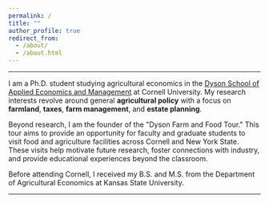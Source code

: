 ```yaml
---
permalink: /
title: ""
author_profile: true
redirect_from: 
  - /about/
  - /about.html
---
```




----
I am a Ph.D. student studying agricultural economics in the [Dyson School of Applied Economics and Management](https://dyson.cornell.edu/) at Cornell University. My research interests revolve around general **agricultural policy** with a focus on **farmland**, **taxes**, **farm management**, and **estate planning**.

Beyond research, I am the founder of the "Dyson Farm and Food Tour." This tour aims to provide an opportunity for faculty and graduate students to visit food and agriculture facilities across Cornell and New York State. These visits help motivate future research, foster connections with industry, and provide educational experiences beyond the classroom.

Before attending Cornell, I received my B.S. and M.S. from the Department of Agricultural Economics at Kansas State University.

----
